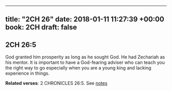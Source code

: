 
---
title: "2CH 26"
date: 2018-01-11 11:27:39 +00:00
book: 2CH
draft: false
---

## 2CH 26:5

God granted him prosperity as long as he sought God. He had Zechariah as his mentor. It is important to have a God-fearing adviser who can teach you the right way to go especially when you are a young king and lacking experience in things.

**Related verses**: 2 CHRONICLES 26:5. See [notes](https://my.bible.com/notes/2810301625397928804)

